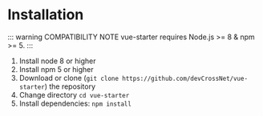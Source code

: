# Installation

::: warning COMPATIBILITY NOTE
vue-starter requires Node.js >= 8 & npm >= 5.
:::

1. Install node 8 or higher
2. Install npm 5 or higher
3. Download or clone (`git clone https://github.com/devCrossNet/vue-starter`) the repository
4. Change directory `cd vue-starter`
5. Install dependencies: `npm install`
